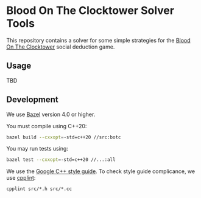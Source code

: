 # Blood On The Clocktower Solver Tools

This repository contains a solver for some simple strategies for the [Blood On The Clocktower](https://bloodontheclocktower.com) social deduction game.

## Usage

TBD

## Development

We use [Bazel](https://bazel.build) version 4.0 or higher.

You must compile using C++20:

```sh
bazel build --cxxopt=-std=c++20 //src:botc
```

You may run tests using:

```sh
bazel test --cxxopt=-std=c++20 //...:all
```

We use the [Google C++ style guide](https://google.github.io/styleguide/cppguide.html). To check style guide complicance, we use [cpplint]():

```
cpplint src/*.h src/*.cc
```